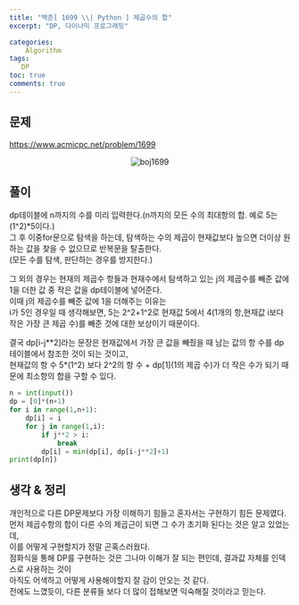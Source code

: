 ```yaml
---
title: "백준[ 1699 \\| Python ] 제곱수의 합"
excerpt: "DP, 다이나믹 프로그래밍"

categories:
    Algorithm
tags:
   DP
toc: true
comments: true
---
```

## 문제  
<https://www.acmicpc.net/problem/1699>
<p align = "center"><img alt = "boj1699" src = "../../assets/images/boj/1699.png"></p>  
  
## 풀이  
dp테이블에 n까지의 수를 미리 입력한다.(n까지의 모든 수의 최대항의 합. 예로 5는 (1^2)*5이다.)  
그 후 이중for문으로 탐색을 하는데, 탐색하는 수의 제곱이 현재값보다 높으면 더이상 원하는 값을 찾을 수 없으므로 반복문을 탈출한다.  
(모든 수를 탐색, 판단하는 경우를 방지한다.)  

그 외의 경우는 현재의 제곱수 항들과 현재수에서 탐색하고 있는 j의 제곱수를 빼준 값에 1을 더한 값 중 작은 값을 dp테이블에 넣어준다.  
이때 j의 제곱수를 빼준 값에 1을 더해주는 이유는  
i가 5인 경우일 때 생각해보면, 5는 2^2+1^2로 현재값 5에서 4(1개의 항,현재값 i보다 작은 가장 큰 제곱 수)를 빼준 것에 대한 보상이기 때문이다.  

결국 dp\[i-j**2\]라는 문장은 현재값에서 가장 큰 값을 빼줬을 때 남는 값의 항 수를 dp테이블에서 참조한 것이 되는 것이고,  
현재값의 항 수 5*(1^2) 보다 2^2의 항 수 + dp\[1\](1의 제곱 수)가 더 작은 수가 되기 때문에 최소항의 합을 구할 수 있다.  
```python  
n = int(input())
dp = [0]*(n+1)
for i in range(1,n+1):
    dp[i] = i
    for j in range(1,i):
        if j**2 > i:
            break
        dp[i] = min(dp[i], dp[i-j**2]+1)
print(dp[n])
```  
## 생각 & 정리  
개인적으로 다른 DP문제보다 가장 이해하기 힘들고 혼자서는 구현하기 힘든 문제였다.  
먼저 제곱수항의 합이 다른 수의 제곱근이 되면 그 수가 초기화 된다는 것은 알고 있었는데,  
이를 어떻게 구현할지가 정말 곤혹스러웠다.  
점화식을 통해 DP를 구현하는 것은 그나마 이해가 잘 되는 편인데, 결과값 자체를 인덱스로 사용하는 것이  
아직도 어색하고 어떻게 사용해야할지 잘 감이 안오는 것 같다.  
전에도 느꼈듯이, 다른 분류들 보다 더 많이 접해보면 익숙해질 것이라고 믿는다.
